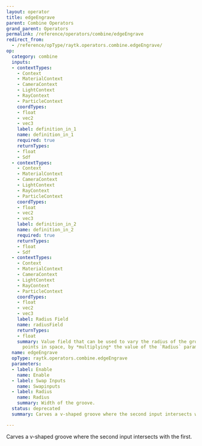 ```yaml
---
layout: operator
title: edgeEngrave
parent: Combine Operators
grand_parent: Operators
permalink: /reference/operators/combine/edgeEngrave
redirect_from:
  - /reference/opType/raytk.operators.combine.edgeEngrave/
op:
  category: combine
  inputs:
  - contextTypes:
    - Context
    - MaterialContext
    - CameraContext
    - LightContext
    - RayContext
    - ParticleContext
    coordTypes:
    - float
    - vec2
    - vec3
    label: definition_in_1
    name: definition_in_1
    required: true
    returnTypes:
    - float
    - Sdf
  - contextTypes:
    - Context
    - MaterialContext
    - CameraContext
    - LightContext
    - RayContext
    - ParticleContext
    coordTypes:
    - float
    - vec2
    - vec3
    label: definition_in_2
    name: definition_in_2
    required: true
    returnTypes:
    - float
    - Sdf
  - contextTypes:
    - Context
    - MaterialContext
    - CameraContext
    - LightContext
    - RayContext
    - ParticleContext
    coordTypes:
    - float
    - vec2
    - vec3
    label: Radius Field
    name: radiusField
    returnTypes:
    - float
    summary: Value field that can be used to vary the radius of the groove at different
      points in space, by *multiplying* the value of the `Radius` parameter.
  name: edgeEngrave
  opType: raytk.operators.combine.edgeEngrave
  parameters:
  - label: Enable
    name: Enable
  - label: Swap Inputs
    name: Swapinputs
  - label: Radius
    name: Radius
    summary: Width of the groove.
  status: deprecated
  summary: Carves a v-shaped groove where the second input intersects with the first.

---
```



Carves a v-shaped groove where the second input intersects with the first.